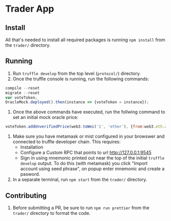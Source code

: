 # Trader App

## Install

All that's needed to install all required packages is running `npm install` from the `trader/` directory.

## Running

1. Run `truffle develop` from the top level (`protocol/`) directory.
1. Once the truffle console is running, run the following commands:
```js
compile --reset
migrate --reset
var voteToken;
OracleMock.deployed().then(instance => {voteToken = instance});
```
1. Once the above commands have executed, run the follwing command to set an initial mock oracle price:
```js
voteToken.addUnverifiedPrice(web3.toWei('1', 'ether'), {from:web3.eth.accounts[0]});
```
1. Make sure you have metamask or mist configured in your browswer and connected to truffle developer chain. This requires:
    - Installation
    - Configure a Custom RPC that points to url http://127.0.0.1:9545
    - Sign in using mnemonic printed out near the top of the initial `truffle develop` output. To do this (with metamask) you click "Import account using seed phrase", on popup enter mnemonic and create a pasword.
1. In a separate terminal, run `npm start` from the `trader/` directory.

## Contributing

1. Before submitting a PR, be sure to run `npm run prettier` from the `trader/` directory to format the code.